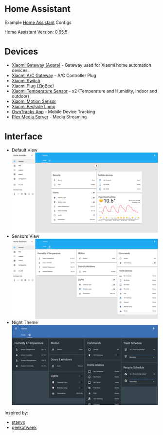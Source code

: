 # Home Assistant
Example [Home Assistant](https://home-assistant.io) Configs

Home Assistant Version: 0.65.5

# Devices

* [Xiaomi Gateway (Aqara)](https://www.mi.com/wangguan/) - Gateway used for Xiaomi home automation devices.
* [Xiaomi A/C Gateway](https://www.mi.com/ac-controller/) - A/C Controller Plug
* [Xiaomi Switch](https://item.mi.com/1164900029.html)
* [Xiaomi Plug (ZigBee)](https://item.mi.com/1164900030.html)
* [Xiaomi Temperature Sensor](https://item.mi.com/1164900031.html) - x2 
(Temperature and Humidity, indoor and outdoor)
* [Xiaomi Motion Sensor](https://item.mi.com/1164900028.html)
* [Xiaomi Bedside Lamp](https://www.mi.com/mj-bedsidelamp/)
* [OwnTracks App](http://owntracks.org/) - Mobile Device Tracking
* [Plex Media Server](https://plex.tv) - Media Streaming
# Interface
* Default View
![UI](images/ha_home.png)
* Sensors View
![UI](images/ha_sensors.png)
* Night Theme
![UI](images/ha_night_theme.png)

Inspired by:
- [stanvx](https://github.com/stanvx/Home-Assistant-Configuration)
- [geekofweek](https://github.com/geekofweek/homeassistant)